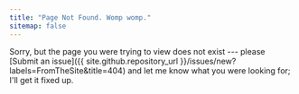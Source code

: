 ```yaml
---
title: "Page Not Found. Womp womp."
sitemap: false
---  
```


Sorry, but the page you were trying to view does not exist --- please
[Submit an issue]({{ site.github.repository_url }}/issues/new?labels=FromTheSite&title=404)
and let me know what you were looking for; I'll get it fixed up.
